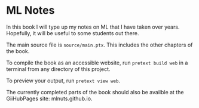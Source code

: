 # ML Notes

In this book I will type up my notes on ML that I have taken over years. Hopefully, it will be useful to some students out there.

The main source file is `source/main.ptx`.  This includes the other chapters of the book.

To compile the book as an accessible website, run `pretext build web` in a terminal from any directory of this project.

To preview your output, run `pretext view web`.

The currently completed parts of the book should also be availble at the GiiHubPages site: mlnuts.github.io.
